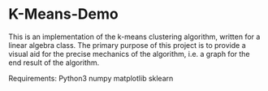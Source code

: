 # K-Means-Demo
This is an implementation of the k-means clustering algorithm, written for a linear algebra class. The primary purpose of this project is to provide a visual aid for the precise mechanics of the algorithm, i.e. a graph for the end result of the algorithm. 

Requirements:
Python3
  numpy
  matplotlib
  sklearn
